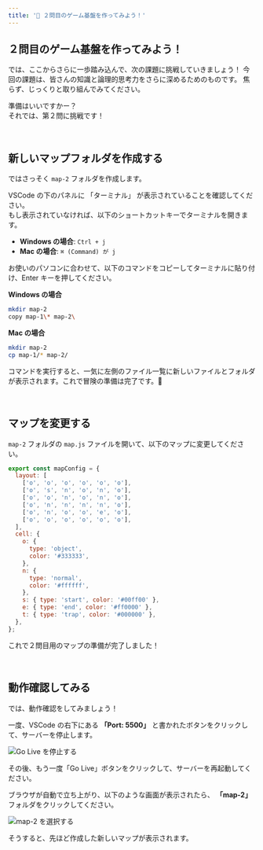 ```yaml
---
title: '🩵 ２問目のゲーム基盤を作ってみよう！'
---
```


## ２問目のゲーム基盤を作ってみよう！

では、ここからさらに一歩踏み込んで、次の課題に挑戦していきましょう！
今回の課題は、皆さんの知識と論理的思考力をさらに深めるためのものです。
焦らず、じっくりと取り組んでみてください。

準備はいいですかー？\
それでは、第２問に挑戦です！

<br />

## 新しいマップフォルダを作成する

ではさっそく `map-2` フォルダを作成します。

VSCode の下のパネルに 「ターミナル」 が表示されていることを確認してください。\
もし表示されていなければ、以下のショートカットキーでターミナルを開きます。

- **Windows の場合**: `Ctrl + j`
- **Mac の場合**: `⌘ (Command) が j`

お使いのパソコンに合わせて、以下のコマンドをコピーしてターミナルに貼り付け、Enter キーを押してください。

**Windows の場合**

```bash
mkdir map-2
copy map-1\* map-2\
```

**Mac の場合**

```bash
mkdir map-2
cp map-1/* map-2/
```

コマンドを実行すると、一気に左側のファイル一覧に新しいファイルとフォルダが表示されます。これで冒険の準備は完了です。🎉

<br />

## マップを変更する

`map-2` フォルダの `map.js` ファイルを開いて、以下のマップに変更してください。

```javascript
export const mapConfig = {
  layout: [
    ['o', 'o', 'o', 'o', 'o', 'o'],
    ['o', 's', 'n', 'o', 'n', 'o'],
    ['o', 'o', 'n', 'o', 'n', 'o'],
    ['o', 'n', 'n', 'n', 'n', 'o'],
    ['o', 'n', 'o', 'o', 'e', 'o'],
    ['o', 'o', 'o', 'o', 'o', 'o'],
  ],
  cell: {
    o: {
      type: 'object',
      color: '#333333',
    },
    n: {
      type: 'normal',
      color: '#ffffff',
    },
    s: { type: 'start', color: '#00ff00' },
    e: { type: 'end', color: '#ff0000' },
    t: { type: 'trap', color: '#000000' },
  },
};
```

これで２問目用のマップの準備が完了しました！

<br />

## 動作確認してみる

では、動作確認をしてみましょう！

一度、VSCode の右下にある **「Port: 5500」** と書かれたボタンをクリックして、サーバーを停止します。

![Go Live を停止する](../../../images/nagoya-ai-event-2025-programming-workshop/09_2nd-game-setup/01_restart-go-live.png)

その後、もう一度「Go Live」ボタンをクリックして、サーバーを再起動してください。

ブラウザが自動で立ち上がり、以下のような画面が表示されたら、 **「map-2」** フォルダをクリックしてください。

![map-2 を選択する](../../../images/nagoya-ai-event-2025-programming-workshop/09_2nd-game-setup/02_select-map-2-folder.png)

そうすると、先ほど作成した新しいマップが表示されます。
